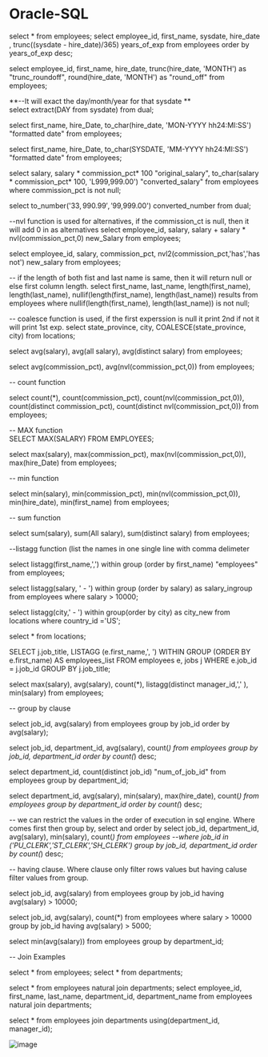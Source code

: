 # Oracle-SQL

select * from employees;
select employee_id, first_name, sysdate, hire_date , trunc((sysdate - hire_date)/365) years_of_exp
from employees
order by years_of_exp desc;

select employee_id, first_name, hire_date,
        trunc(hire_date, 'MONTH') as "trunc_roundoff", round(hire_date, 'MONTH') as "round_off"
        from employees;

**--It will exact the day/month/year for that sysdate **       
select extract(DAY from sysdate) from dual;       

 
select first_name, hire_Date,
    to_char(hire_date, 'MON-YYYY hh24:MI:SS') "formatted date"
from employees;


select first_name, hire_Date,
    to_char(SYSDATE, 'MM-YYYY hh24:MI:SS') "formatted date"
from employees;

select salary, salary * commission_pct* 100 "original_salary",
    to_char(salary * commission_pct* 100, 'L999,999.00') "converted_salary"
    from employees
    where commission_pct is not null;
    
select to_number('$33,990.99','$99,999.00') converted_number from dual;

--nvl function is used for alternatives, if the commission_ct is null, then it will add 0 in as alternatives
select employee_id, salary, salary + salary * nvl(commission_pct,0) new_Salary
from employees;


select employee_id, salary, commission_pct, nvl2(commission_pct,'has','has not') new_salary
from employees;


-- if the length of both fist and last name is same, then it will return null or else first column length.
select first_name, last_name, length(first_name), length(last_name),
nullif(length(first_name), length(last_name)) results
from employees
where nullif(length(first_name), length(last_name))  is not null;

-- coalesce function is used, if the first experssion is null it print 2nd if not it will print 1st exp.
select state_province, city, COALESCE(state_province, city) from locations;

select avg(salary), avg(all salary), avg(distinct salary) from employees;

select avg(commission_pct), avg(nvl(commission_pct,0)) from employees;

-- count function

select count(*),
    count(commission_pct),
    count(nvl(commission_pct,0)),
    count(distinct commission_pct),
    count(distinct nvl(commission_pct,0))
    from employees;
    

-- MAX function    
SELECT MAX(SALARY) FROM EMPLOYEES; 

select max(salary), max(commission_pct), max(nvl(commission_pct,0)), max(hire_Date)
from employees;

-- min function

select min(salary),
    min(commission_pct),
    min(nvl(commission_pct,0)),
    min(hire_date),
    min(first_name)
    from employees;
    
-- sum function

select sum(salary), sum(All salary), sum(distinct salary) from employees;

--listagg function (list the names in one single line with comma delimeter

select listagg(first_name,',') within group (order by first_name) "employees"
from employees;

select listagg(salary, ' - ') within group (order by salary) as salary_ingroup
from employees
where salary > 10000;

select listagg(city,' - ') within group(order by city) as city_new
from locations
where country_id ='US';

select * from locations;

SELECT j.job_title,
  LISTAGG (e.first_name,', ') WITHIN GROUP (ORDER BY e.first_name) AS employees_list
FROM employees e, jobs j
WHERE e.job_id = j.job_id
GROUP BY j.job_title;


select max(salary), avg(salary), count(*),
    listagg(distinct manager_id,',' ), min(salary)
    from employees;


-- group by clause

select job_id, avg(salary) from employees
group by job_id
order by avg(salary);

select job_id, department_id, avg(salary), count(*)
from employees
group by job_id, department_id
order by count(*) desc;

select department_id, count(distinct job_id) "num_of_job_id" from employees
group by department_id;


select department_id, avg(salary), min(salary), max(hire_date), count(*)
from employees
group by department_id
order by count(*) desc;

-- we can restrict the values in the order of execution in sql engine. Where comes first then group by, select and order by
select job_id, department_id, avg(salary), min(salary), count(*)
from employees
--where job_id in ('PU_CLERK','ST_CLERK','SH_CLERK')
group by job_id, department_id
order by count(*) desc;

-- having clause. Where clause only filter rows values but having caluse filter values from group.

select job_id, avg(salary)
from employees
group by job_id
having avg(salary) > 10000;

select job_id, avg(salary), count(*)
from employees
where salary > 10000
group by job_id
having avg(salary) > 5000;


select min(avg(salary)) from employees
group by department_id;



-- Join Examples

select * from employees;
select * from departments;

select * from employees natural join departments;
select employee_id, first_name, last_name, department_id, department_name
from employees natural join departments;

select * from employees join departments using(department_id, manager_id);


![image](https://github.com/dbarik1/Oracle-SQL/assets/166466302/719a65b3-7e2f-4876-95b5-62bf19630401)
